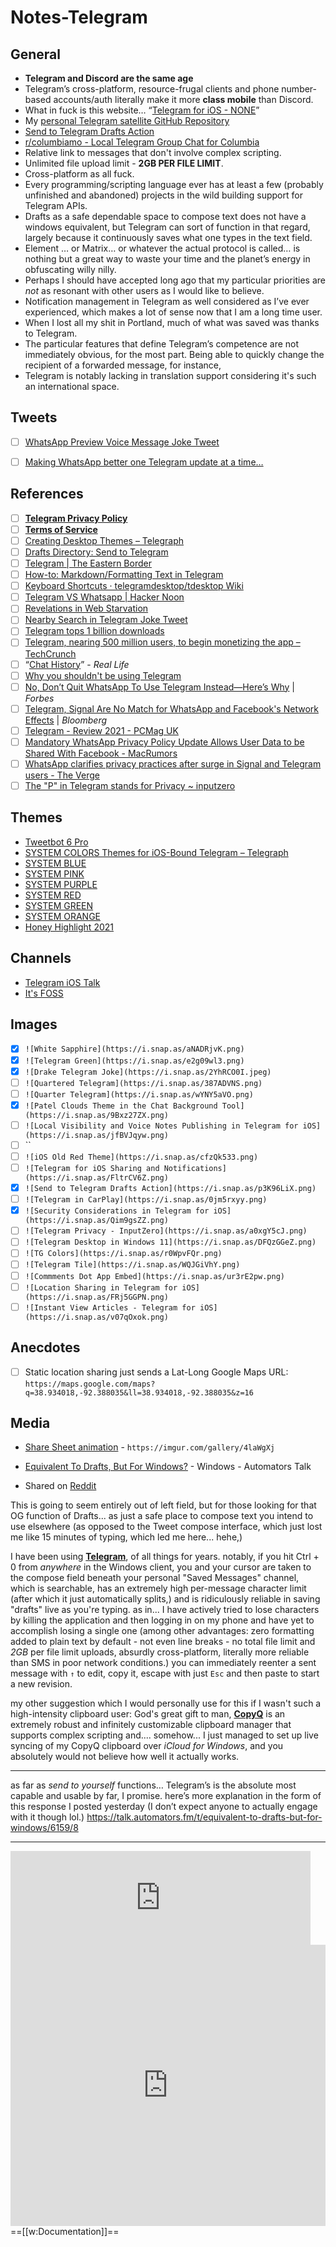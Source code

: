 # Notes-Telegram

## General

- **Telegram and Discord are the same age**
- Telegram’s cross-platform, resource-frugal clients and phone number-based accounts/auth literally make it more **class mobile** than Discord.
- What in fuck is this website… “[Telegram for iOS - NONE](http://tsfkb.wikidot.com/apps:ios)”
- My [personal Telegram satellite GitHub Repository](https://github.com/extratone/t)
- [Send to Telegram Drafts Action](https://actions.getdrafts.com/a/18E)
- [r/columbiamo - Local Telegram Group Chat for Columbia](https://reddit.com/r/columbiamo/comments/c4na0v/local_telegram_group_chat_for_columbia/)
- Relative link to messages that don't involve complex scripting.
- Unlimited file upload limit - **2GB PER FILE LIMIT**.
- Cross-platform as all fuck.
- Every programming/scripting language ever has at least a few (probably unfinished and abandoned) projects in the wild building support for Telegram APIs.
- Drafts as a safe dependable space to compose text does not have a windows equivalent, but Telegram can sort of function in that regard, largely because it continuously saves what one types in the text field. 
- Element … or Matrix… or whatever the actual protocol is called… is nothing but a great way to waste your time and the planet’s energy in obfuscating willy nilly. 
- Perhaps I should have accepted long ago that my particular priorities are *not* as resonant with other users as I would like to believe.
- Notification management in Telegram as well considered as I’ve ever experienced, which makes a lot of sense now that I am a long time user.
- When I lost all my shit in Portland, much of what was saved was thanks to Telegram.
- The particular features that define Telegram’s competence are not immediately obvious, for the most part. Being able to quickly change the recipient of a forwarded message, for instance,
- Telegram is notably lacking in translation support considering it's such an international space.

## Tweets

- [ ] [WhatsApp Preview Voice Message Joke Tweet](https://twitter.com/neoyokel/status/1471155614248312839)
- [ ] [Making WhatsApp better one Telegram update at a time…](https://twitter.com/telegram/status/1435225485072535557)


## References
- [ ] [**Telegram Privacy Policy**](https://telegram.org/privacy)
- [ ] [**Terms of Service**](https://telegram.org/tos)
- [ ] [Creating Desktop Themes – Telegraph](https://telegra.ph/Create-Telegram-Theme-01-12)
- [ ] [Drafts Directory: Send to Telegram](https://actions.getdrafts.com/a/18E)
- [ ] [Telegram | The Eastern Border](https://shows.acast.com/theeasternborder/episodes/telegram)
- [ ] [How-to: Markdown/Formatting Text in Telegram](https://telegra.ph/markdown-07-07)
- [ ] [Keyboard Shortcuts · telegramdesktop/tdesktop Wiki](https://github.com/telegramdesktop/tdesktop/wiki/Keyboard-Shortcuts)
- [ ] [Telegram VS Whatsapp | Hacker Noon](https://hackernoon.com/telegram-vs-whatsapp-25bf6f75c70f)
- [ ] [Revelations in Web Starvation](https://bilge.world/bad-connection-insights)
- [ ] [Nearby Search in Telegram Joke Tweet](https://twitter.com/neoyokel/status/1442188519309406212)
- [ ] [Telegram tops 1 billion downloads](https://techcrunch.com/2021/08/30/telegram-tops-1-billion-downloads/)
- [ ] [Telegram, nearing 500 million users, to begin monetizing the app – TechCrunch](https://techcrunch.com/2020/12/23/telegram-to-launch-an-ad-platform-as-it-approaches-500-million-users/)
- [ ] “[Chat History](https://reallifemag.com/chat-history/)” - *Real Life*
- [ ] [Why you shouldn't be using Telegram](https://tube.tchncs.de/w/2d958ef9-1be4-477c-bc13-852ec6391487)
- [ ] [No, Don’t Quit WhatsApp To Use Telegram Instead—Here’s Why](https://www.forbes.com/sites/zakdoffman/2021/02/13/why-you-should-stop-using-telegram-instead-of-whatsapp-use-signal-or-apple-imessage) | *Forbes*
- [ ] [Telegram, Signal Are No Match for WhatsApp and Facebook's Network Effects](https://www.bloomberg.com/opinion/articles/2021-09-02/telegram-signal-are-no-match-for-whatsapp-and-facebook-s-network-effects) | *Bloomberg*
- [ ] [Telegram - Review 2021 - PCMag UK](https://uk.pcmag.com/iphone-apps/76144/telegram-messenger-for-iphone-review)
- [ ] [Mandatory WhatsApp Privacy Policy Update Allows User Data to be Shared With Facebook - MacRumors](https://www.macrumors.com/2021/01/06/whatsapp-privacy-policy-data-sharing-facebook/)
- [ ] [WhatsApp clarifies privacy practices after surge in Signal and Telegram users - The Verge](https://www.theverge.com/2021/1/12/22226792/whatsapp-privacy-policy-response-signal-telegram-controversy-clarification)
- [ ] [The "P" in Telegram stands for Privacy ~ inputzero](https://www.inputzero.io/2020/12/telegram-privacy-fails-again.html)

## Themes

- [Tweetbot 6 Pro](https://t.me/addtheme/Tweetbot6Pro)
- [SYSTEM COLORS Themes for iOS-Bound Telegram – Telegraph](https://telegra.ph/SYSTEM-COLORS-Themes-for-iOS-Bound-Telegram-09-27)
- [SYSTEM BLUE](https://t.me/addtheme/systemblue)
- [SYSTEM PINK](https://t.me/addtheme/systempink)
- [SYSTEM PURPLE](https://t.me/addtheme/systempurple)
- [SYSTEM RED](https://t.me/addtheme/systemred)
- [SYSTEM GREEN](https://t.me/addtheme/systemgreen)
- [SYSTEM ORANGE](https://t.me/addtheme/systemorange)
- [Honey Highlight 2021](https://t.me/addtheme/HoneyHighlight2021)

## Channels
- [Telegram iOS Talk](https://t.me/TelegramiOStalk)
- [It's FOSS](https://t.me/itsfoss_official)

## Images

- [x] `![White Sapphire](https://i.snap.as/aNADRjvK.png)`
- [x] `![Telegram Green](https://i.snap.as/e2g09wl3.png)`
- [x] `![Drake Telegram Joke](https://i.snap.as/2YhRCO0I.jpeg)`
- [ ] `![Quartered Telegram](https://i.snap.as/387ADVNS.png)`
- [ ] `![Quarter Telegram](https://i.snap.as/wYNY5aVO.png)`
- [x] `![Patel Clouds Theme in the Chat Background Tool](https://i.snap.as/9Bxz27ZX.png)`
- [ ] `![Local Visibility and Voice Notes Publishing in Telegram for iOS](https://i.snap.as/jfBVJqyw.png)`
- [ ] ``
- [ ] `![iOS Old Red Theme](https://i.snap.as/cfzQk533.png)`
- [ ] `![Telegram for iOS Sharing and Notifications](https://i.snap.as/FltrCV6Z.png)`
- [x] `![Send to Telegram Drafts Action](https://i.snap.as/p3K96LiX.png)`
- [ ] `![Telegram in CarPlay](https://i.snap.as/0jm5rxyy.png)`
- [x] `![Security Considerations in Telegram for iOS](https://i.snap.as/Qim9gsZZ.png)`
- [ ] `![Telegram Privacy - InputZero](https://i.snap.as/a0xgY5cJ.png)`
- [ ] `![Telegram Desktop in Windows 11](https://i.snap.as/DFQzGGeZ.png)`
- [ ] `![TG Colors](https://i.snap.as/r0WpvFQr.png)`
- [ ] `![Telegram Tile](https://i.snap.as/WQJGiVhY.png)`
- [ ] `![Commments Dot App Embed](https://i.snap.as/ur3rE2pw.png)`
- [ ] `![Location Sharing in Telegram for iOS](https://i.snap.as/FRj5GGPN.png)`
- [ ] `![Instant View Articles - Telegram for iOS](https://i.snap.as/v07qOxok.png)`

## Anecdotes

* [ ] Static location sharing just sends a Lat-Long Google Maps URL: `https://maps.google.com/maps?q=38.934018,-92.388035&ll=38.934018,-92.388035&z=16`

## Media
- [Share Sheet animation](https://imgur.com/gallery/4laWgXj) - `https://imgur.com/gallery/4laWgXj`

- [Equivalent To Drafts, But For Windows?](https://talk.automators.fm/t/equivalent-to-drafts-but-for-windows/6159/8) - Windows - Automators Talk

 - Shared on [Reddit](https://www.reddit.com/r/Telegram/comments/pvd7a4/telegram_as_universal_clipboard_manager_ultimate/)

This is going to seem entirely out of left field, but for those looking for that OG function of Drafts... as just a safe place to compose text you intend to use elsewhere (as opposed to the Tweet compose interface, which just lost me like 15 minutes of typing, which led me here... hehe,) 

I have been using [**Telegram**](https://desktop.telegram.org/), of all things for years. notably, if you hit Ctrl + 0 from *anywhere* in the Windows client, you and your cursor are taken to the compose field beneath your personal "Saved Messages" channel, which is searchable, has an extremely high per-message character limit (after which it just automatically splits,) and is ridiculously reliable in saving "drafts" live as you're typing. as in... I have actively tried to lose characters by killing the application and then logging in on my phone and have yet to accomplish losing a single one (among other advantages: zero formatting added to plain text by default - not even line breaks - no total file limit and *2GB* per file limit uploads, absurdly cross-platform, literally more reliable than SMS in poor network conditions.) you can immediately reenter a sent message with `↑` to edit, copy it, escape with just `Esc` and then paste to start a new revision.

my other suggestion which I would personally use for this if I wasn't such a high-intensity clipboard user:
God's great gift to man, [**CopyQ**](https://hluk.github.io/CopyQ/,) is an extremely robust and infinitely customizable clipboard manager that supports complex scripting and.... somehow... I just managed to set up live syncing of my CopyQ clipboard over *iCloud for Windows*, and you absolutely would not believe how well it actually works.

***

as far as *send to yourself* functions… Telegram’s is the absolute most capable and usable by far, I promise. here’s more explanation in the form of this response I posted yesterday (I don’t expect anyone to actually engage with it though lol.) https://talk.automators.fm/t/equivalent-to-drafts-but-for-windows/6159/8

***

<iframe id="reddit-embed" src="https://www.redditmedia.com/r/Telegram/comments/hv4rgk/i_love_this/?ref_source=embed&amp;ref=share&amp;embed=true" sandbox="allow-scripts allow-same-origin allow-popups" style="border: none;" height="auto" width="480" scrolling="no"></iframe>

<iframe style="border: 0; width: 100%; height: 450px;" allowfullscreen frameborder="0" src="https://raindrop.io/davidblue/telegram-20593542/embed/sort=-created&theme=auto"></iframe> ==[[w:Documentation]]==